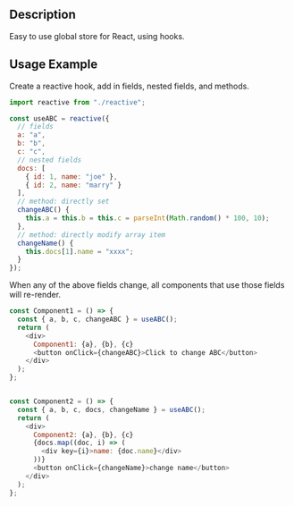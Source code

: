 ## Description
Easy to use global store for React, using hooks.

## Usage Example

Create a reactive hook, add in fields, nested fields, and methods.
```javascript
import reactive from "./reactive";

const useABC = reactive({
  // fields
  a: "a",
  b: "b",
  c: "c",
  // nested fields
  docs: [
    { id: 1, name: "joe" },
    { id: 2, name: "marry" }
  ],
  // method: directly set
  changeABC() {
    this.a = this.b = this.c = parseInt(Math.random() * 100, 10);
  },
  // method: directly modify array item
  changeName() {
    this.docs[1].name = "xxxx";
  }
});
```

When any of the above fields change, all components that use those fields will re-render.
```javascript
const Component1 = () => {
  const { a, b, c, changeABC } = useABC();
  return (
    <div>
      Component1: {a}, {b}, {c}
      <button onClick={changeABC}>Click to change ABC</button>
    </div>
  );
};


const Component2 = () => {
  const { a, b, c, docs, changeName } = useABC();
  return (
    <div>
      Component2: {a}, {b}, {c}
      {docs.map((doc, i) => (
        <div key={i}>name: {doc.name}</div>
      ))}
      <button onClick={changeName}>change name</button>
    </div>
  );
};
```
